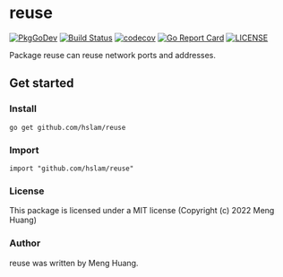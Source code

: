 # reuse
[![PkgGoDev](https://pkg.go.dev/badge/github.com/hslam/reuse)](https://pkg.go.dev/github.com/hslam/reuse)
[![Build Status](https://github.com/hslam/reuse/workflows/build/badge.svg)](https://github.com/hslam/reuse/actions)
[![codecov](https://codecov.io/gh/hslam/reuse/branch/master/graph/badge.svg)](https://codecov.io/gh/hslam/reuse)
[![Go Report Card](https://goreportcard.com/badge/github.com/hslam/reuse)](https://goreportcard.com/report/github.com/hslam/reuse)
[![LICENSE](https://img.shields.io/github/license/hslam/reuse.svg?style=flat-square)](https://github.com/hslam/reuse/blob/master/LICENSE)

Package reuse can reuse network ports and addresses.

## Get started

### Install
```
go get github.com/hslam/reuse
```
### Import
```
import "github.com/hslam/reuse"
```

### License
This package is licensed under a MIT license (Copyright (c) 2022 Meng Huang)

### Author
reuse was written by Meng Huang.
